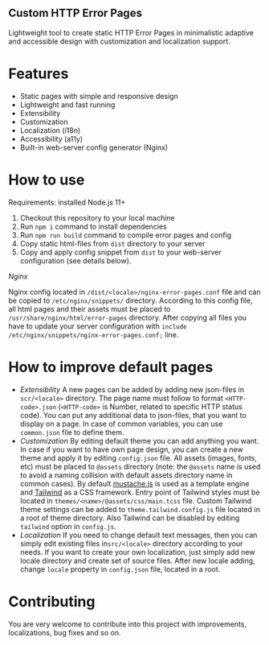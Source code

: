 ## Custom HTTP Error Pages

Lightweight tool to create static HTTP Error Pages in minimalistic adaptive and accessible design with customization and localization support.

# Features

* Static pages with simple and responsive design
* Lightweight and fast running
* Extensibility
* Customization
* Localization (i18n)
* Accessibility (a11y)
* Built-in web-server config generator (Nginx)


# How to use

Requirements: installed Node.js 11+

1. Checkout this repository to your local machine
2. Run `npm i` command to install dependencies
3. Run `npm run build` command to compile error pages and config
4. Copy static html-files from `dist` directory to your server
5. Copy and apply config snippet from `dist` to your web-server configuration (see details below).

*Nginx*

Nginx config located in `/dist/<locale>/nginx-error-pages.conf` file and can be copied to `/etc/nginx/snippets/` directory. According to this config file, all html pages and their assets must be placed to `/usr/share/nginx/html/error-pages` directory. After copying all files you have to update your server configuration with `include /etc/nginx/snippets/nginx-error-pages.conf;` line.


# How to improve default pages

* *Extensibility* A new pages can be added by adding new json-files in `scr/<locale>` directory. The page name must follow to format `<HTTP-code>.json` (`<HTTP-code>` is Number, related to specific HTTP status code). You can put any additional data to json-files, that you want to display on a page. In case of common variables, you can use `common.json` file to define them.
* *Customization* By editing default theme you can add anything you want. In case if you want to have own page design, you can create a new theme and apply it by editing `config.json` file. All assets (images, fonts, etc) must be placed to `@assets` directory (note: the `@assets` name is used to avoid a naming collision with default assets directory name in common cases). By default [mustache.js](https://www.npmjs.com/package/mustache) is used as a template engine and [Tailwind](https://tailwindcss.com/) as a CSS framework. Entry point of Tailwind styles must be located in `themes/<name>/@assets/css/main.tcss` file. Custom Tailwind theme settings can be added to `theme.tailwind.config.js` file located in a root of theme directory. Also Tailwind can be disabled by editing `tailwind` option in `config.js`.
* *Localization* If you need to change default text messages, then you can simply edit existing files in`src/<locale>` directory according to your needs. If you want to create your own localization, just simply add new locale directory and create set of source files. After new locale adding, change `locale` property in `config.json` file, located in a root.


# Contributing

You are very welcome to contribute into this project with improvements, localizations, bug fixes and so on.